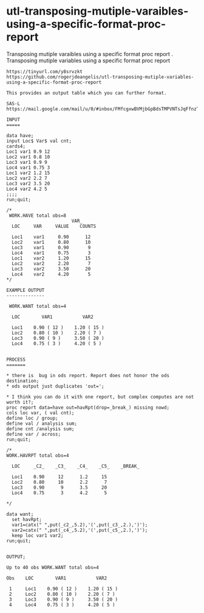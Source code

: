 # utl-transposing-mutiple-varaibles-using-a-specific-format-proc-report
Transposing mutiple varaibles using a specific format proc report .
    Transposing mutiple variables using a specific format proc report                                                                 
                                                                                                                                      
    https://tinyurl.com/y8srvzkt                                                                                                      
    https://github.com/rogerjdeangelis/utl-transposing-mutiple-variables-using-a-specific-format-proc-report                          
                                                                                                                                      
    This provides an output table which you can further format.                                                                       
                                                                                                                                      
    SAS-L                                                                                                                             
    https://mail.google.com/mail/u/0/#inbox/FMfcgxwBVMjbGpBdsTMPVNTsJqFfnzTq                                                          
                                                                                                                                      
    INPUT                                                                                                                             
    =====                                                                                                                             
                                                                                                                                      
    data have;                                                                                                                        
    input Loc$ Var$ val cnt;                                                                                                          
    cards4;                                                                                                                           
    Loc1 var1 0.9 12                                                                                                                  
    Loc2 var1 0.8 10                                                                                                                  
    Loc3 var1 0.9 9                                                                                                                   
    Loc4 var1 0.75 3                                                                                                                  
    Loc1 var2 1.2 15                                                                                                                  
    Loc2 var2 2.2 7                                                                                                                   
    Loc3 var2 3.5 20                                                                                                                  
    Loc4 var2 4.2 5                                                                                                                   
    ;;;;                                                                                                                              
    run;quit;                                                                                                                         
                                                                                                                                      
    /*                                                                                                                                
     WORK.HAVE total obs=8                                                                                                            
                            VAR_                                                                                                      
      LOC     VAR     VALUE    COUNTS                                                                                                 
                                                                                                                                      
      Loc1    var1     0.90      12                                                                                                   
      Loc2    var1     0.80      10                                                                                                   
      Loc3    var1     0.90       9                                                                                                   
      Loc4    var1     0.75       3                                                                                                   
      Loc1    var2     1.20      15                                                                                                   
      Loc2    var2     2.20       7                                                                                                   
      Loc3    var2     3.50      20                                                                                                   
      Loc4    var2     4.20       5                                                                                                   
    */                                                                                                                                
                                                                                                                                      
    EXAMPLE OUTPUT                                                                                                                    
    --------------                                                                                                                    
                                                                                                                                      
     WORK.WANT total obs=4                                                                                                            
                                                                                                                                      
      LOC        VAR1           VAR2                                                                                                  
                                                                                                                                      
      Loc1    0.90 ( 12 )    1.20 ( 15 )                                                                                              
      Loc2    0.80 ( 10 )    2.20 ( 7 )                                                                                               
      Loc3    0.90 ( 9 )     3.50 ( 20 )                                                                                              
      Loc4    0.75 ( 3 )     4.20 ( 5 )                                                                                               
                                                                                                                                      
                                                                                                                                      
    PROCESS                                                                                                                           
    =======                                                                                                                           
                                                                                                                                      
    * there is  bug in ods report. Report does not honor the ods destination;                                                         
    * ods output just duplicates 'out=';                                                                                              
                                                                                                                                      
    * I think you can do it with one report, but complex computes are not worth it?;                                                  
    proc report data=have out=havRpt(drop=_break_) missing nowd;                                                                      
    cols loc var, ( val cnt);                                                                                                         
    define loc / group;                                                                                                               
    define val / analysis sum;                                                                                                        
    define cnt /analysis sum;                                                                                                         
    define var / across;                                                                                                              
    run;quit;                                                                                                                         
                                                                                                                                      
    /*                                                                                                                                
    WORK.HAVRPT total obs=4                                                                                                           
                                                                                                                                      
      LOC     _C2_    _C3_    _C4_    _C5_    _BREAK_                                                                                 
                                                                                                                                      
      Loc1    0.90     12      1.2     15                                                                                             
      Loc2    0.80     10      2.2      7                                                                                             
      Loc3    0.90      9      3.5     20                                                                                             
      Loc4    0.75      3      4.2      5                                                                                             
                                                                                                                                      
    */                                                                                                                                
                                                                                                                                      
    data want;                                                                                                                        
      set havRpt;                                                                                                                     
      var1=catx(" ",put(_c2_,5.2),'(',put(_c3_,2.),')');                                                                              
      var2=catx(" ",put(_c4_,5.2),'(',put(_c5_,2.),')');                                                                              
      keep loc var1 var2;                                                                                                             
    run;quit;                                                                                                                         
                                                                                                                                      
                                                                                                                                      
    OUTPUT;                                                                                                                           
                                                                                                                                      
    Up to 40 obs WORK.WANT total obs=4                                                                                                
                                                                                                                                      
    Obs    LOC        VAR1           VAR2                                                                                             
                                                                                                                                      
     1     Loc1    0.90 ( 12 )    1.20 ( 15 )                                                                                         
     2     Loc2    0.80 ( 10 )    2.20 ( 7 )                                                                                          
     3     Loc3    0.90 ( 9 )     3.50 ( 20 )                                                                                         
     4     Loc4    0.75 ( 3 )     4.20 ( 5 )                                                                                          
                                                                                                                                      
                                                                                                                                      

